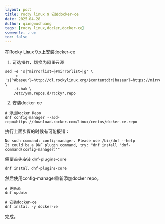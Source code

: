 ```yaml
---
layout: post
title: rocky linux 9 安装docker-ce
date: 2025-04-28
Author: qiangwushuang 
tags: [rocky linux,docker,docker-ce]
comments: true
toc: false
---
```


在Rocky Linux 9.x上安装docker-ce  
1. 可选操作，切换为阿里云源  
```shell  
sed -e 's|^mirrorlist=|#mirrorlist=|g' \
    -e 's|^#baseurl=http://dl.rockylinux.org/$contentdir|baseurl=https://mirrors.aliyun.com/rockylinux|g' \
    -i.bak \
    /etc/yum.repos.d/rocky*.repo

```
2. 安装docker-ce  
```shell
# 添加Docker Repo
dnf config-manager --add-repo=https://download.docker.com/linux/centos/docker-ce.repo
```  
执行上面步骤的时候有可能报错：  
```shell
No such command: config-manager. Please use /bin/dnf --help
It could be a DNF plugin command, try: "dnf install 'dnf-command(config-manager)'"
```  
需要首先安装 dnf-plugins-core  
```shell 
dnf install dnf-plugins-core
```  
然后使用config-manager重新添加docker repo。  

```shell
# 更新源
dnf update

# 安装docker-ce
dnf install -y docker-ce
```  
完成。